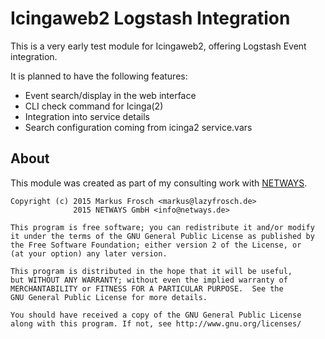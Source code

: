 Icingaweb2 Logstash Integration
===============================

This is a very early test module for Icingaweb2, offering Logstash Event integration.

It is planned to have the following features:
* Event search/display in the web interface
* CLI check command for Icinga(2)
* Integration into service details
* Search configuration coming from icinga2 service.vars

## About

This module was created as part of my consulting work with [NETWAYS](http://www.netways.de).

    Copyright (c) 2015 Markus Frosch <markus@lazyfrosch.de>
                  2015 NETWAYS GmbH <info@netways.de>

    This program is free software; you can redistribute it and/or modify
    it under the terms of the GNU General Public License as published by
    the Free Software Foundation; either version 2 of the License, or
    (at your option) any later version.

    This program is distributed in the hope that it will be useful,
    but WITHOUT ANY WARRANTY; without even the implied warranty of
    MERCHANTABILITY or FITNESS FOR A PARTICULAR PURPOSE.  See the
    GNU General Public License for more details.

    You should have received a copy of the GNU General Public License
    along with this program. If not, see http://www.gnu.org/licenses/
